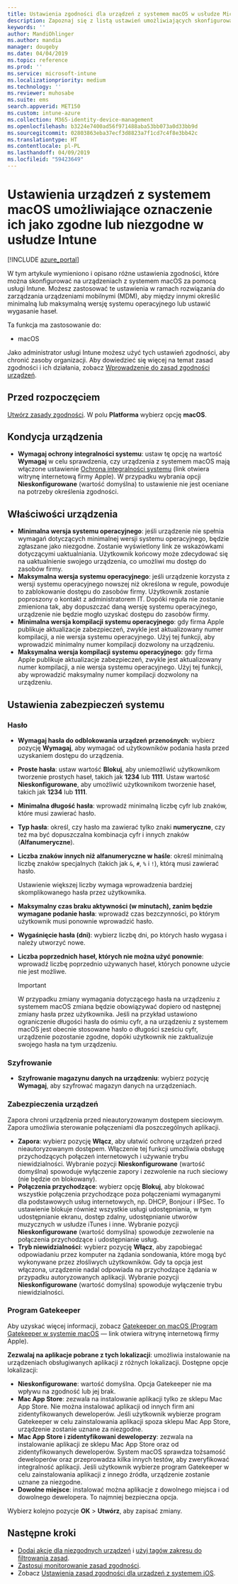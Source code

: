 ```yaml
---
title: Ustawienia zgodności dla urządzeń z systemem macOS w usłudze Microsoft Intune — Azure | Microsoft Docs
description: Zapoznaj się z listą ustawień umożliwiających skonfigurowanie zgodności dla urządzeń z systemem macOS w usłudze Microsoft Intune. Możesz między innymi wymagać stosowania ochrony integralności systemu firmy Apple, określać ograniczenia dotyczące haseł, wymagać zapory oraz zezwalać na użycie programu Gatekeeper.
keywords: ''
author: MandiOhlinger
ms.author: mandia
manager: dougeby
ms.date: 04/04/2019
ms.topic: reference
ms.prod: ''
ms.service: microsoft-intune
ms.localizationpriority: medium
ms.technology: ''
ms.reviewer: muhosabe
ms.suite: ems
search.appverid: MET150
ms.custom: intune-azure
ms.collection: M365-identity-device-management
ms.openlocfilehash: b3224e7400ad56f971488aba53bb073a0d33bb9d
ms.sourcegitcommit: 02803863eba37ecf3d8823a7f1cd7c4f8e3bb42c
ms.translationtype: HT
ms.contentlocale: pl-PL
ms.lasthandoff: 04/09/2019
ms.locfileid: "59423649"
---
```

# <a name="macos-settings-to-mark-devices-as-compliant-or-not-compliant-using-intune"></a>Ustawienia urządzeń z systemem macOS umożliwiające oznaczenie ich jako zgodne lub niezgodne w usłudze Intune

[!INCLUDE [azure_portal](./includes/azure_portal.md)]

W tym artykule wymieniono i opisano różne ustawienia zgodności, które można skonfigurować na urządzeniach z systemem macOS za pomocą usługi Intune. Możesz zastosować te ustawienia w ramach rozwiązania do zarządzania urządzeniami mobilnymi (MDM), aby między innymi określić minimalną lub maksymalną wersję systemu operacyjnego lub ustawić wygasanie haseł.

Ta funkcja ma zastosowanie do:

- macOS

Jako administrator usługi Intune możesz użyć tych ustawień zgodności, aby chronić zasoby organizacji. Aby dowiedzieć się więcej na temat zasad zgodności i ich działania, zobacz [Wprowadzenie do zasad zgodności urządzeń](device-compliance-get-started.md).

## <a name="before-you-begin"></a>Przed rozpoczęciem

[Utwórz zasady zgodności](create-compliance-policy.md#create-the-policy). W polu **Platforma** wybierz opcję **macOS**.

## <a name="device-health"></a>Kondycja urządzenia

- **Wymagaj ochrony integralności systemu**: ustaw tę opcję na wartość **Wymagaj** w celu sprawdzenia, czy urządzenia z systemem macOS mają włączone ustawienie [Ochrona integralności systemu](https://support.apple.com/HT204899) (link otwiera witrynę internetową firmy Apple). W przypadku wybrania opcji **Nieskonfigurowane** (wartość domyślna) to ustawienie nie jest oceniane na potrzeby określenia zgodności.

## <a name="device-properties"></a>Właściwości urządzenia

- **Minimalna wersja systemu operacyjnego**: jeśli urządzenie nie spełnia wymagań dotyczących minimalnej wersji systemu operacyjnego, będzie zgłaszane jako niezgodne. Zostanie wyświetlony link ze wskazówkami dotyczącymi uaktualniania. Użytkownik końcowy może zdecydować się na uaktualnienie swojego urządzenia, co umożliwi mu dostęp do zasobów firmy.
- **Maksymalna wersja systemu operacyjnego**: jeśli urządzenie korzysta z wersji systemu operacyjnego nowszej niż określona w regule, powoduje to zablokowanie dostępu do zasobów firmy. Użytkownik zostanie poproszony o kontakt z administratorem IT. Dopóki reguła nie zostanie zmieniona tak, aby dopuszczać daną wersję systemu operacyjnego, urządzenie nie będzie mogło uzyskać dostępu do zasobów firmy.
- **Minimalna wersja kompilacji systemu operacyjnego**: gdy firma Apple publikuje aktualizacje zabezpieczeń, zwykle jest aktualizowany numer kompilacji, a nie wersja systemu operacyjnego. Użyj tej funkcji, aby wprowadzić minimalny numer kompilacji dozwolony na urządzeniu.
- **Maksymalna wersja kompilacji systemu operacyjnego**: gdy firma Apple publikuje aktualizacje zabezpieczeń, zwykle jest aktualizowany numer kompilacji, a nie wersja systemu operacyjnego. Użyj tej funkcji, aby wprowadzić maksymalny numer kompilacji dozwolony na urządzeniu.

## <a name="system-security-settings"></a>Ustawienia zabezpieczeń systemu

### <a name="password"></a>Hasło

- **Wymagaj hasła do odblokowania urządzeń przenośnych**: wybierz pozycję **Wymagaj**, aby wymagać od użytkowników podania hasła przed uzyskaniem dostępu do urządzenia.
- **Proste hasła**: ustaw wartość **Blokuj**, aby uniemożliwić użytkownikom tworzenie prostych haseł, takich jak **1234** lub **1111**. Ustaw wartość **Nieskonfigurowane**, aby umożliwić użytkownikom tworzenie haseł, takich jak **1234** lub **1111**.
- **Minimalna długość hasła**: wprowadź minimalną liczbę cyfr lub znaków, które musi zawierać hasło.
- **Typ hasła**: określ, czy hasło ma zawierać tylko znaki **numeryczne**, czy też ma być dopuszczalna kombinacja cyfr i innych znaków (**Alfanumeryczne**).
- **Liczba znaków innych niż alfanumeryczne w haśle**: określ minimalną liczbę znaków specjalnych (takich jak `&`, `#`, `%` i `!`), którą musi zawierać hasło.

    Ustawienie większej liczby wymaga wprowadzenia bardziej skomplikowanego hasła przez użytkownika.

- **Maksymalny czas braku aktywności (w minutach), zanim będzie wymagane podanie hasła**: wprowadź czas bezczynności, po którym użytkownik musi ponownie wprowadzić hasło.
- **Wygaśnięcie hasła (dni)**: wybierz liczbę dni, po których hasło wygasa i należy utworzyć nowe.
- **Liczba poprzednich haseł, których nie można użyć ponownie**: wprowadź liczbę poprzednio używanych haseł, których ponowne użycie nie jest możliwe.

    > [!IMPORTANT]
    > W przypadku zmiany wymagania dotyczącego hasła na urządzeniu z systemem macOS zmiana będzie obowiązywać dopiero od następnej zmiany hasła przez użytkownika. Jeśli na przykład ustawiono ograniczenie długości hasła do ośmiu cyfr, a na urządzeniu z systemem macOS jest obecnie stosowane hasło o długości sześciu cyfr, urządzenie pozostanie zgodne, dopóki użytkownik nie zaktualizuje swojego hasła na tym urządzeniu.

### <a name="encryption"></a>Szyfrowanie

- **Szyfrowanie magazynu danych na urządzeniu**: wybierz pozycję **Wymagaj**, aby szyfrować magazyn danych na urządzeniach.

### <a name="device-security"></a>Zabezpieczenia urządzeń

Zapora chroni urządzenia przed nieautoryzowanym dostępem sieciowym. Zapora umożliwia sterowanie połączeniami dla poszczególnych aplikacji. 

- **Zapora**: wybierz pozycję **Włącz**, aby ułatwić ochronę urządzeń przed nieautoryzowanym dostępem. Włączenie tej funkcji umożliwia obsługę przychodzących połączeń internetowych i używanie trybu niewidzialności. Wybranie pozycji **Nieskonfigurowane** (wartość domyślna) spowoduje wyłączenie zapory i zezwolenie na ruch sieciowy (nie będzie on blokowany).
- **Połączenia przychodzące**: wybierz opcję **Blokuj**, aby blokować wszystkie połączenia przychodzące poza połączeniami wymaganymi dla podstawowych usług internetowych, np. DHCP, Bonjour i IPSec. To ustawienie blokuje również wszystkie usługi udostępniania, w tym udostępnianie ekranu, dostęp zdalny, udostępnianie utworów muzycznych w usłudze iTunes i inne. Wybranie pozycji **Nieskonfigurowane** (wartość domyślna) spowoduje zezwolenie na połączenia przychodzące i udostępnianie usług.
- **Tryb niewidzialności**: wybierz pozycję **Włącz**, aby zapobiegać odpowiadaniu przez komputer na żądania sondowania, które mogą być wykonywane przez złośliwych użytkowników. Gdy ta opcja jest włączona, urządzenie nadal odpowiada na przychodzące żądania w przypadku autoryzowanych aplikacji. Wybranie pozycji **Nieskonfigurowane** (wartość domyślna) spowoduje wyłączenie trybu niewidzialności.

### <a name="gatekeeper"></a>Program Gatekeeper

Aby uzyskać więcej informacji, zobacz [Gatekeeper on macOS (Program Gatekeeper w systemie macOS](https://support.apple.com/HT202491) — link otwiera witrynę internetową firmy Apple).

**Zezwalaj na aplikacje pobrane z tych lokalizacji**: umożliwia instalowanie na urządzeniach obsługiwanych aplikacji z różnych lokalizacji. Dostępne opcje lokalizacji:

- **Nieskonfigurowane**: wartość domyślna. Opcja Gatekeeper nie ma wpływu na zgodność lub jej brak. 
- **Mac App Store**: zezwala na instalowanie aplikacji tylko ze sklepu Mac App Store. Nie można instalować aplikacji od innych firm ani zidentyfikowanych deweloperów. Jeśli użytkownik wybierze program Gatekeeper w celu zainstalowania aplikacji spoza sklepu Mac App Store, urządzenie zostanie uznane za niezgodne.
- **Mac App Store i zidentyfikowani deweloperzy**: zezwala na instalowanie aplikacji ze sklepu Mac App Store oraz od zidentyfikowanych deweloperów. System macOS sprawdza tożsamość deweloperów oraz przeprowadza kilka innych testów, aby zweryfikować integralność aplikacji. Jeśli użytkownik wybierze program Gatekeeper w celu zainstalowania aplikacji z innego źródła, urządzenie zostanie uznane za niezgodne.
- **Dowolne miejsce**: instalować można aplikacje z dowolnego miejsca i od dowolnego dewelopera. To najmniej bezpieczna opcja.

Wybierz kolejno pozycje **OK** > **Utwórz**, aby zapisać zmiany.

## <a name="next-steps"></a>Następne kroki

- [Dodaj akcje dla niezgodnych urządzeń](actions-for-noncompliance.md) i [użyj tagów zakresu do filtrowania zasad](scope-tags.md).
- [Zastosuj monitorowanie zasad zgodności](compliance-policy-monitor.md).
- Zobacz [Ustawienia zasad zgodności dla urządzeń z systemem iOS](compliance-policy-create-ios.md).